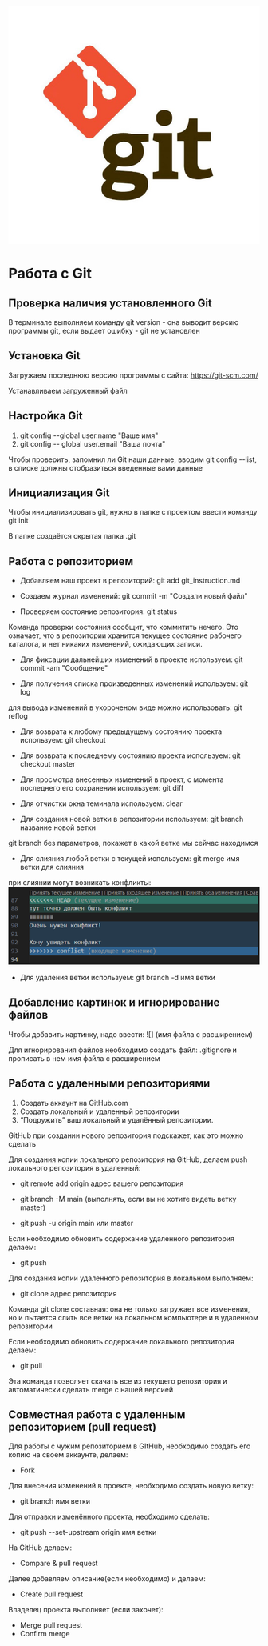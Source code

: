 ![Git logo](git.jpeg)
# Работа с Git

## Проверка наличия установленного Git

В терминале выполняем команду git version - она выводит версию программы git, если выдает ошибку - git не установлен

## Установка Git

Загружаем последнюю версию программы с сайта: https://git-scm.com/ 

Устанавливаем загруженный файл

## Настройка Git

1. git config --global user.name "Ваше имя"
2. git config -- global user.email "Ваша почта"

Чтобы проверить, запомнил ли Git наши данные, вводим git config --list, в списке должны отобразиться введенные вами данные

## Инициализация Git

Чтобы инициализировать git, нужно в папке с проектом ввести команду git init 

В папке создаётся скрытая папка .git

## Работа с репозиторием

* Добавляем наш проект в репозиторий:
git add git_instruction.md

* Создаем журнал изменений:
git commit -m "Создали новый файл"

* Проверяем состояние репозитория: 
git status

Команда проверки состояния сообщит, что коммитить нечего. Это означает, что в репозитории хранится текущее состояние рабочего каталога, и нет никаких изменений, ожидающих записи.

* Для фиксации дальнейших изменений в проекте используем: git commit -am "Сообщение"

* Для получения списка произведенных изменений используем: git log

для вывода изменений в укороченом виде можно использовать: git reflog 

* Для возврата к любому предыдущему состоянию проекта используем: git checkout 

* Для возврата к последнему состоянию проекта используем: git checkout master

* Для просмотра внесенных изменений в проект, с момента последнего его сохранения используем: git diff

* Для отчистки окна теминала используем: clear
* Для создания новой ветки в репозитории используем: git branch название новой ветки

git branch без параметров, покажет в какой ветке мы сейчас находимся 
* Для слияния любой ветки с текущей используем: git merge имя ветки для слияния

при слиянии могут возникать конфликты:
![](%D0%9A%D0%BE%D0%BD%D1%84%D0%BB%D0%B8%D0%BA%D1%82.PNG)


* Для удаления ветки используем: git branch -d имя ветки

## Добавление картинок и игнорирование файлов

Чтобы добавить картинку, надо ввести: ![] (имя файла с расширением)

Для игнорирования файлов необходимо создать файл: .gitignore и прописать в нем имя файла с расширением 

## Работа с удаленными репозиториями

1. Создать аккаунт на GitHub.com
2. Создать локальный и удаленный репозитории
3. “Подружить” ваш локальный и удалённый репозитории. 

 GitHub при создании нового репозитория подскажет, как это можно сделать

 Для создания копии локального репозитория на GitHub, делаем push локального репозитория в удаленный:

 * git remote add origin адрес вашего репозитория

 * git branch -M main (выполнять, если вы не хотите видеть ветку master)

* git push -u origin main или master

Если необходимо обновить содержание удаленного репозитория делаем: 
 * git push

Для создания копии удаленного репозитория в локальном выполняем:
 * git clone адрес репозитория 
 
 Команда git clone составная: она не только загружает все изменения, но и пытается слить все ветки на локальном компьютере и в удаленном репозитории

 Если необходимо обновить содержание локального репозитория делаем:
 * git pull

 Эта команда позволяет скачать все из текущего репозитория и автоматически сделать merge с нашей версией
 
## Совместная работа с удаленным репозиторием (pull request)

Для работы с чужим репозиторием в GItHub, необходимо создать его копию на своем аккаунте, делаем:
* Fork 

Для внесения изменений в проекте, необходимо создать новую ветку:
* git branch имя ветки

Для отправки изменённого проекта, необходимо сделать:

* git push --set-upstream origin имя ветки

На GitHub делаем:
* Compare & pull request

Далее добавляем описание(если необходимо) и делаем:
* Create pull request

Владелец проекта выполняет (если захочет):
* Merge pull request
* Confirm merge













